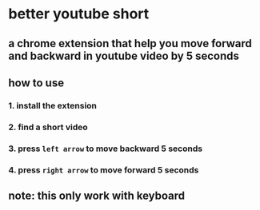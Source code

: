# better youtube short

## a chrome extension that help you move forward and backward in youtube video by 5 seconds

## how to use

### 1. install the extension

### 2. find a short video

### 3. press `left arrow` to move backward 5 seconds

### 4. press `right arrow` to move forward 5 seconds

## note: this only work with keyboard